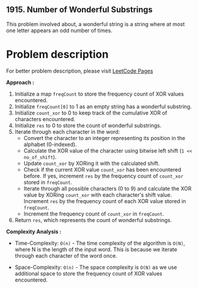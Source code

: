 ## 1915. Number of Wonderful Substrings
This problem involved about, a wonderful string is a string where at most one letter appears an odd number of times.<br/>

# Problem description
For better problem description, please visit [LeetCode Pages](https://leetcode.com/problems/number-of-wonderful-substrings/description/)

**Approach :**<br/>

1. Initialize a map `freqCount` to store the frequency count of XOR values encountered.
2. Initialize `freqCount[0]` to 1 as an empty string has a wonderful substring.
3. Initialize `count_xor` to 0 to keep track of the cumulative XOR of characters encountered.
4. Initialize `res` to 0 to store the count of wonderful substrings.
5. Iterate through each character in the word:
   - Convert the character to an integer representing its position in the alphabet (0-indexed).
   - Calculate the XOR value of the character using bitwise left shift (`1 << no_of_shift`).
   - Update `count_xor` by XORing it with the calculated shift.
   - Check if the current XOR value `count_xor` has been encountered before. If yes, increment `res` by the frequency count of `count_xor` stored in `freqCount`.
   - Iterate through all possible characters (0 to 9) and calculate the XOR value by XORing `count_xor` with each character's shift value. Increment `res` by the frequency count of each XOR value stored in `freqCount`.
   - Increment the frequency count of `count_xor` in `freqCount`.
6. Return `res`, which represents the count of wonderful substrings.


**Complexity Analysis :**<br/>

- Time-Complexity: `O(n)` - The time complexity of the algorithm is `O(N)`, where N is the length of the input word. This is because we iterate through each character of the word once.

- Space-Complexity: `O(n)` - The space complexity is `O(N)` as we use additional space to store the frequency count of XOR values encountered.
